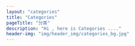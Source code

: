 ```yaml
---
layout: "categories"
title: "Categories"
pageTitle: "分类"
description: "Hi , here is Categories ...."
header-img: "img/header_img/categories_bg.jpg"
---
```

